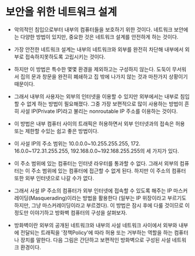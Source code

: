 # 보안을 위한 네트워크 설계

- 악의적인 침입으로부터 내부의 컴퓨터들을 보호하기 위한 것이다. 네트워크 보안에는 다양한 방법이 있지만, 중요한 것은 네트워크 설계를 안전하게 하는 것이다. 
- 가장 안전한 네트워크 설계는 내부의 네트워크와 외부를 완전히 차단해 내부에서 외부로 접속하지못하도록 고립시키는 것이다. 
- 하지만 이 방법은 특수한 몇몇 환경을 제외하고는 구성하지 않는다. 도둑이 무서워서 집의 문과 창문을 완전히 폐쇄하고 집 밖에 나가지 않는 것과 마찬가지 상황이기때문이다.

- 그래서 내부의 사용자는 외부의 인터넷을 이용할 수 있지만 외부에서는 내부로 침입할 수 없게 하는 방법이 필요해졌다. 그중 가장 보편적으로 많이 사용하는 방법이 흔히 사설 IP(Private IP)라고 불리는 nonroutable IP 주소를 이용하는 것이다.

- 이 방법은 내부 컴퓨터 사이의 트래픽은 허용하면서 외부 인터넷과의 접속은 허용 또는 제한할 수있는 쉽고 좋은 방법이다.

- 이 사설 IP의 주소 범위는 10.0.0.0~10.255.255.255, 172․16.0.0~172.31.255.255, 192.168.0.0~192.168.255.255의 세 가지가 있다.

- 이 주소 범위에 있는 컴퓨터는 인터넷 라우터를 통과할 수 없다. 그래서 외부의 컴퓨터는 이 주소 범위에 있는 컴퓨터에 접근할 수 없게 된다. 하지만 이 주소의 컴퓨터 또한 외부 인터넷으로 나갈 수가 없다. 
- 그래서 사설 IP 주소의 컴퓨터가 외부 인터넷에 접속할 수 있도록 해주는 IP 마스커레이딩(Masquerading)이라는 방법을 활용한다 (일부는 IP 위장이라고 부르기도 하지만, 그냥 마스커레이딩이라고 부르겠다). 이 방법은 잠시 후에 다룰 것이므로 이 정도만 이야기하고 방화벽 컴퓨터의 구성을 살펴보자.

- 방화벽이란 외부의 공개된 네트워크와 내부의 사설 네트워크 사이에서 외부와 내부에 전달되는 트래픽을 '정책Policy'에 따라 허용 또는 거부하는 역할을 하는 컴퓨터나 장치를 말한다. 다음 그림은 간단하고 보편적인 방화벽으로 구성된 사설 네트워크 환경이다.



